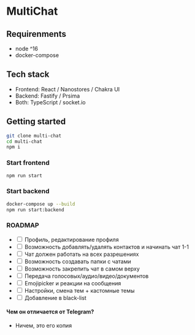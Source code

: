 # MultiChat

## Requirenments

- node ^16
- docker-compose

## Tech stack

- Frontend: React / Nanostores / Chakra UI
- Backend: Fastify / Prsima
- Both: TypeScript / socket.io

## Getting started

```bash
git clone multi-chat
cd multi-chat
npm i
```

### Start frontend

```bash
npm run start
```

### Start backend

```bash
docker-compose up --build
npm run start:backend
```

### ROADMAP

- <input type="checkbox" /> Профиль, редактирование профиля
- <input type="checkbox" /> Возможность добавлять/удалять контактов и начинать чат 1-1
- <input type="checkbox" /> Чат должен работать на всех разрешениях
- <input type="checkbox" /> Возможность создавать папки с чатами
- <input type="checkbox" /> Возможность закрепить чат в самом верху
- <input type="checkbox" /> Передача голосовых/аудио/видео/документов
- <input type="checkbox" /> Emojipicker и реакции на сообщения
- <input type="checkbox" /> Настройки, смена тем + кастомные темы
- <input type="checkbox" /> Добавление в black-list

#### Чем он отличается от Telegram?

- Ничем, это его копия
